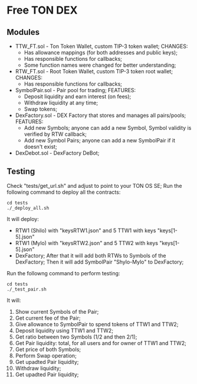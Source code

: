 # Free TON DEX

## Modules
* TTW_FT.sol - Ton Token Wallet, custom TIP-3 token wallet; CHANGES:
    * Has allowance mappings (for both addresses and public keys);
    * Has responsible functions for callbacks;
    * Some function names were changed for better understanding;
* RTW_FT.sol - Root Token Wallet, custom TIP-3 token root wallet; CHANGES:
    * Has responsible functions for callbacks;
* SymbolPair.sol - Pair pool for trading; FEATURES:
    * Deposit liquidity and earn interest (on fees);
    * Withdraw liquidity at any time;
    * Swap tokens;
* DexFactory.sol - DEX Factory that stores and manages all pairs/pools; FEATURES:
    * Add new Symbols; anyone can add a new Symbol, Symbol validity is verified by RTW callback;
    * Add new Symbol Pairs; anyone can add a new SymbolPair if it doesn't exist;
* DexDebot.sol - DexFactory DeBot;

## Testing
Check "tests/get_url.sh" and adjust to point to your TON OS SE;
Run the following command to deploy all the contracts:
```
cd tests
./_deploy_all.sh
```

It will deploy: 
* RTW1 (Shilo) with "keysRTW1.json" and 5 TTW1 with keys "keys[1-5].json"
* RTW1 (Mylo) with "keysRTW2.json" and 5 TTW2 with keys "keys[1-5].json"
* DexFactory;
After that it will add both RTWs to Symbols of the DexFactory;
Then it will add SymbolPair "Shylo-Mylo" to DexFactory;

Run the followng command to perform testing:
```
cd tests
./_test_pair.sh
```

It will:
1. Show current Symbols of the Pair;
2. Get current fee of the Pair;
3. Give allowance to SymbolPair to spend tokens of TTW1 and TTW2;
4. Deposit liquidity using TTW1 and TTW2;
5. Get ratio between two Symbols (1/2 and then 2/1);
6. Get Pair liquidity: total, for all users and for owner of TTW1 and TTW2;
7. Get price of both Symbols;
8. Perform Swap operation;
9. Get upadted Pair liquidity;
10. Withdraw liquidity;
11. Get upadted Pair liquidity;